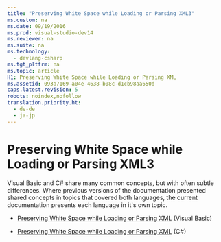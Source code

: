 ```yaml
---
title: "Preserving White Space while Loading or Parsing XML3"
ms.custom: na
ms.date: 09/19/2016
ms.prod: visual-studio-dev14
ms.reviewer: na
ms.suite: na
ms.technology: 
  - devlang-csharp
ms.tgt_pltfrm: na
ms.topic: article
H1: Preserving White Space while Loading or Parsing XML
ms.assetid: 093a7169-a04e-4638-b08c-d1cb98aa650d
caps.latest.revision: 5
robots: noindex,nofollow
translation.priority.ht: 
  - de-de
  - ja-jp
---
```

# Preserving White Space while Loading or Parsing XML3
Visual Basic and C# share many common concepts, but with often subtle differences. Where previous versions of the documentation presented shared concepts in topics that covered both languages, the current documentation presents each language in it's own topic.  
  
-   [Preserving White Space while Loading or Parsing XML](../vs140/Preserving-White-Space-while-Loading-or-Parsing-XML2.md) (Visual Basic)  
  
-   [Preserving White Space while Loading or Parsing XML](../vs140/Preserving-White-Space-while-Loading-or-Parsing-XML1.md) (C#)